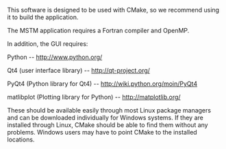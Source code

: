 This software is designed to be used with CMake, so we recommend using it to build the application.

The MSTM application requires a Fortran compiler and OpenMP.

In addition, the GUI requires:

Python -- http://www.python.org/

Qt4 (user interface library) -- http://qt-project.org/

PyQt4 (Python library for Qt4) -- http://wiki.python.org/moin/PyQt4

matlibplot (Plotting library for Python) -- http://matplotlib.org/

These should be available easily through most Linux package managers and can be downloaded individually for Windows systems.  If they are installed through Linux, CMake should be able to find them without any problems.  Windows users may have to point CMake to the installed locations.